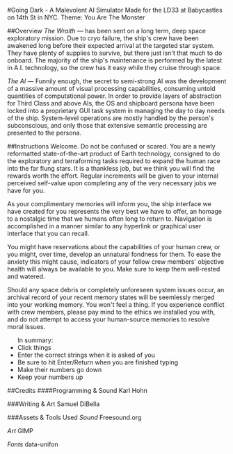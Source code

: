 #Going Dark - A Malevolent AI Simulator
Made for the LD33 at Babycastles on 14th St in NYC. Theme: You Are The Monster

##Overview
<em>The Wraith</em> — has been sent on a long term, deep space exploratory mission. Due to cryo failure, the ship's crew have been awakened long before their expected arrival at the targeted star system. They have plenty of supplies to survive, but there just isn't that much to do onboard. The majority of the ship's maintenance is performed by the latest in A.I. technology, so the crew has it easy while they cruise through space.

<em>The AI</em> — Funnily enough, the secret to semi-strong AI was the development of a massive amount of visual processing capabilities, consuming untold quantities of computational power. In order to provide layers of abstraction for Third Class and above AIs, the OS and shipboard persona have been locked into a proprietary GUI task system in managing the day to day needs of the ship. System-level operations are mostly handled by the person's subconscious, and only those that extensive semantic processing are presented to the persona.

##Instructions
Welcome. Do not be confused or scared. You are a newly reformatted state-of-the-art product of Earth technology, consigned to do the exploratory and terraforming tasks required to expand the human race into the far flung stars. It is a thankless job, but we think you will find the rewards worth the effort. Regular increments will be given to your internal perceived self-value upon completing any of the very necessary jobs we have for you.

As your complimentary memories will inform you, the ship interface we have created for you represents the very best we have to offer, an homage to a nostalgic time that we humans often long to return to. Navigation is accomplished in a manner similar to any hyperlink or graphical user interface that you can recall.

You might have reservations about the capabilities of your human crew, or you might, over time, develop an unnatural fondness for them. To ease the anxiety this might cause, indicators of your fellow crew members' objective health will always be available to you. Make sure to keep them well-rested and watered.

Should any space debris or completely unforeseen system issues occur, an archival record of your recent memory states will be seemlessly merged into your working memory. You won't feel a thing. If you experience conflict with crew members, please pay mind to the ethics we installed you with, and do not attempt to access your human-source memories to resolve moral issues.

<ul>In summary:
  <li>Click things</li>
  <li>Enter the correct strings when it is asked of you</li>
  <li>Be sure to hit Enter/Return when you are finished typing</li>
  <li>Make their numbers go down</li>
  <li>Keep your numbers up</li>
</ul>

##Credits
####Programming & Sound
Karl Hohn

###Writing & Art
Samuel DiBella

###Assets & Tools Used
<em>Sound</em>
Freesound.org

<em>Art</em>
GIMP

<em>Fonts</em>
data-unifon

